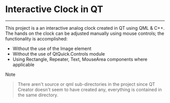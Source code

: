 # Interactive Clock in QT
---
This project is a an interactive analog clock created in QT using QML & C++. The hands on the clock can be adjusted manually using mouse controls; 
the functionality is accomplished:
- Without the use of the Image element
- Without the use of QtQuick.Controls module
- Using Rectangle, Repeater, Text, MouseArea components where applicable

Note
> There aren't source or qml sub-directories in the project since QT Creator doesn't seem to have created any, everything is contained in the same directory.
